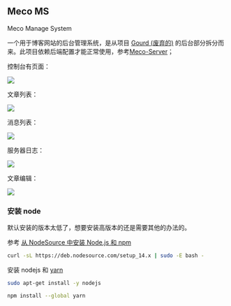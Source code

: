## Meco MS

Meco Manage System

一个用于博客网站的后台管理系统，是从项目 [Gourd (废弃的)](https://github.com/xerrors/gourd) 的后台部分拆分而来。此项目依赖后端配置才能正常使用，参考[Meco-Server](https://github.com/xerrors/meco-server)；

控制台有页面：

![](https://xerrors.oss-cn-shanghai.aliyuncs.com/imgs/20210822131624.png)

文章列表：

![](https://xerrors.oss-cn-shanghai.aliyuncs.com/imgs/20210822131850.png)

消息列表：

![](https://xerrors.oss-cn-shanghai.aliyuncs.com/imgs/20210822131915.png)

服务器日志：

![](https://xerrors.oss-cn-shanghai.aliyuncs.com/imgs/20210822131948.png)

文章编辑：

![](https://xerrors.oss-cn-shanghai.aliyuncs.com/imgs/20210822132117.png)


### 安装 node

默认安装的版本太低了，想要安装高版本的还是需要其他的办法的。

参考 [从 NodeSource 中安装 Node.js 和 npm](https://developer.aliyun.com/article/760687)

```sh
curl -sL https://deb.nodesource.com/setup_14.x | sudo -E bash -
```

安装 nodejs 和 [yarn](https://classic.yarnpkg.com/en/docs/install)

```sh
sudo apt-get install -y nodejs

npm install --global yarn
```

